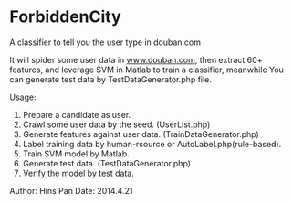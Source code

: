 ForbiddenCity
=============

A classifier to tell you the user type in douban.com

It will spider some user data in www.douban.com, then extract 60+ features, and leverage SVM in Matlab to train a classifier, meanwhile You can generate test data by TestDataGenerator.php file.

Usage:
1. Prepare a candidate as user.
2. Crawl some user data by the seed. (UserList.php)
3. Generate features against user data. (TrainDataGenerator.php)
4. Label training data by human-rsource or AutoLabel.php(rule-based).
5. Train SVM model by Matlab.
6. Generate test data.   (TestDataGenerator.php)
7. Verify the model by test data.


Author: Hins Pan
Date: 2014.4.21
